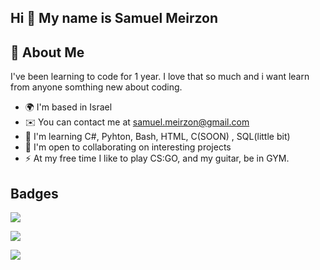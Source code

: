 ## Hi 👋 My name is Samuel Meirzon

## 🚀 About Me
I've been learning to code for 1 year. I love that so much and i want learn from anyone somthing new about coding.


- 🌍 I'm based in Israel
- ✉️ You can contact me at samuel.meirzon@gmail.com
- 🧠 I'm learning C#, Pyhton, Bash, HTML, C(SOON) , SQL(little bit)
- 🤝 I'm open to collaborating on interesting projects
- ⚡ At my free time I like to play CS:GO, and my guitar, be in GYM.


## Badges
[![](https://img.shields.io/youtube/channel/subscribers/UChAHIuQ3-AkQcJcpM6WYefQ?style=social)](https://www.youtube.com/channel/UChAHIuQ3-AkQcJcpM6WYefQ)

[![](https://img.shields.io/github/followers/samuel169518?style=social)](https://github.com/samuel169518)

[![](https://img.shields.io/twitch/status/shotdown18?style=social)](https://www.twitch.tv/shotdown18)
